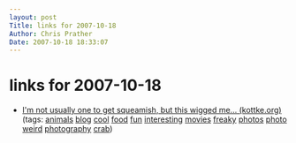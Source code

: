 ```yaml
---
layout: post
Title: links for 2007-10-18  
Author: Chris Prather
Date: 2007-10-18 18:33:07
---
```


# links for 2007-10-18
<ul class="delicious">
	<li>
		<div class="delicious-link"><a href="http://www.kottke.org/remainder/07/10/14235.html">I'm not usually one to get squeamish, but this wigged me... (kottke.org)</a></div>
		<div class="delicious-tags">(tags: <a href="http://del.icio.us/perigrin/animals">animals</a> <a href="http://del.icio.us/perigrin/blog">blog</a> <a href="http://del.icio.us/perigrin/cool">cool</a> <a href="http://del.icio.us/perigrin/food">food</a> <a href="http://del.icio.us/perigrin/fun">fun</a> <a href="http://del.icio.us/perigrin/interesting">interesting</a> <a href="http://del.icio.us/perigrin/movies">movies</a> <a href="http://del.icio.us/perigrin/freaky">freaky</a> <a href="http://del.icio.us/perigrin/photos">photos</a> <a href="http://del.icio.us/perigrin/photo">photo</a> <a href="http://del.icio.us/perigrin/weird">weird</a> <a href="http://del.icio.us/perigrin/photography">photography</a> <a href="http://del.icio.us/perigrin/crab">crab</a>)</div>
	</li>
</ul>

